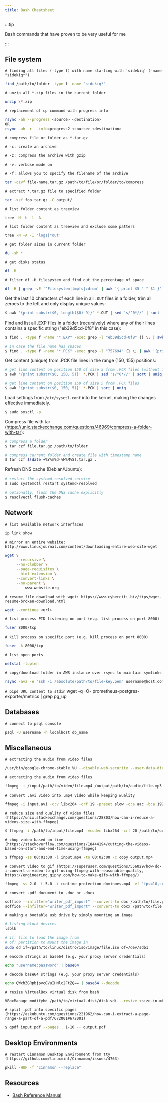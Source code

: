 ```yaml
---
title: Bash Cheatsheet
---
```


:::tip

Bash commands that have proven to be very useful for me

:::

## File system

`# finding all files (-type f) with name starting with 'sidekiq' (-name "sidekiq*")`

```bash
find /path/to/folder -type f -name "sidekiq*"
```

`# unzip all *.zip files in the current folder`

```bash
unzip \*.zip
```

`# replacement of cp command with progress info`

```bash
rsync -ah --progress <source> <destination>
OR
rsync -ah -r --info=progress2 <source> <destination>
```

`# compress file or folder as *.tar.gz`

`# -c: create an archive`

`# -z: compress the archive with gzip`

`# -v: verbose mode on`

`# -f: allows you to specify the filename of the archive`
```bash
tar -czvf file-name.tar.gz /path/to/file/or/folder/to/compress
```

`# extract *.tar.gz file to specified folder`
```bash
tar -xzf foo.tar.gz -C output/
```

`# list folder content as treeview`
```bash
tree -N -h -l -A
```

`# list folder content as treeview and exclude some patters`
```bash
tree -N -A -I 'logs|*out'
```

`# get folder sizes in current folder`
```bash
du -sh *
```

`# get disks status`
```bash
df -H
```

`# filter df -H filesystem and find out the percentage of space`
```bash
df -H | grep -vE '^Filesystem|tmpfs|cdrom' | awk '{ print $5 " " $1 }'
```

Get the last 10 characters of each line in all `.OUT` files in a folder, trim all zeroes to the left and only display unique values:
```bash
$ awk '{print substr($0, length($0)-9)}' *.OUT | sed 's/^0*//' | sort | uniq
```

Find and list all .EXP files in a folder (recursively) where any of their lines contains a specific string ("eb39d5cd-0f8" in this case):
```bash
$ find . -type f -name "*.EXP" -exec grep -l "eb39d5cd-0f8" {} \; | awk '{print $1}'

# in case the file name has spaces
$ find . -type f -name "*.PCK" -exec grep -l "757694" {} \; | awk '{print $1 $2}'
```

Get content (unique) from .PCK file lines in the range (150, 155) positions:
```bash
# get line content on position 150 of size 5 from .PCK files (without zeros)
$ awk '{print substr($0, 150, 5)}' *.PCK | sed 's/^0*//' | sort | uniq

# get line content on position 150 of size 5 from .PCK files
$ awk '{print substr($0, 150, 5)}' *.PCK | sort | uniq
```

Load settings from `/etc/sysctl.conf` into the kernel, making the changes effective immediately.
```bash
$ sudo sysctl -p
```


Compress file with tar (https://unix.stackexchange.com/questions/46969/compress-a-folder-with-tar):
```bash
# compress a folder
$ tar czf file.tar.gz /path/to/folder

# compress current folder and create file with timestamp name
$ tar czf $(date +%Y%m%d-%H%M%S).tar.gz .
```


Refresh DNS cache (Debian/Ubuntu):

```bash
# restart the systemd-resolved service
$ sudo systemctl restart systemd-resolved

# optionally, flush the DNS cache explicitly
$ resolvectl flush-caches
```


## Network

`# list available network interfaces`

```bash
ip link show
```

`# mirror an entire website: http://www.linuxjournal.com/content/downloading-entire-web-site-wget`

```bash
wget \
     --recursive \
     --no-clobber \
     --page-requisites \
     --html-extension \
     --convert-links \
     --no-parent \
         www.website.org
```

`# resume file download with wget:
https://www.cyberciti.biz/tips/wget-resume-broken-download.html`

```bash
wget --continue <url>
```

`# list process PID listening on port (e.g. list process on port 8000)`
```bash
fuser 8000/tcp
```

`# kill process on specific port (e.g. kill process on port 8000)`
```bash
fuser -k 8000/tcp
```

`# list open ports`
```bash
netstat -tuplen
```

`# copy/download folder in AWS instance over rsync to maintain symlinks`
```bash
rsync -avz -e "ssh -i /absolute/path/to/file-key.pem" username@host.com:/folder/to/download /path/to/copy/folder/to
```

`# pipe URL content to stdin`
wget -q -O- prometheus-postgres-exporter/metrics | grep pg_up

## Databases

`# connect to psql console`

```bash
psql -U username -h localhost db_name
```

## Miscellaneous

`# extracting the audio from video files`

```bash
/usr/bin/google-chrome-stable %U --disable-web-security --user-data-dir=/tmp/chrome
```

`# extracting the audio from video files`

```bash
ffmpeg -i /input/path/to/video/file.mp4 /output/path/to/audio/file.mp3
```

`# convert .avi video into .mp4 video while keeping wuality`

```bash
ffmpeg -i input.avi -c:v libx264 -crf 19 -preset slow -c:a aac -b:a 192k -ac 2 -strict -2 output.mp4
```

`# reduce size and quality of video files (https://unix.stackexchange.com/questions/28803/how-can-i-reduce-a-videos-size-with-ffmpeg)`

```bash
$ ffmpeg -i /path/to/input/file.mp4 -vcodec libx264 -crf 20 /path/to/output/file.mp4
```

`# chop video based on time (https://stackoverflow.com/questions/18444194/cutting-the-videos-based-on-start-and-end-time-using-ffmpeg)`

```bash
$ ffmpeg -ss 00:01:00 -i input.mp4 -to 00:02:00 -c copy output.mp4
```

`# convert video to gif (https://superuser.com/questions/556029/how-do-i-convert-a-video-to-gif-using-ffmpeg-with-reasonable-quality, https://engineering.giphy.com/how-to-make-gifs-with-ffmpeg/)`

```bash
ffmpeg -ss 2.0 -t 5.0 -i runtime-protection-dominoes.mp4 -vf "fps=10,scale=640:-1:flags=lanczos,split[s0][s1];[s0]palettegen[p];[s1][p]paletteuse" -f gif -loop 0 dominoes.gif
```

`# convert .pdf document to .doc or .docx`

```bash
soffice --infilter="writer_pdf_import" --convert-to doc /path/to/file.pdf
soffice --infilter="writer_pdf_import" --convert-to docx /path/to/file.pdf
```

`# making a bootable usb drive by simply mounting an image`

```bash
# listing block devices
lsblk

# if: file to load the image from
# of: partition to mount the image in
sudo dd if=/path/to/linux/distro/iso/image/file.iso of=/dev/sdb1
```

`# encode strings as base64 (e.g. your proxy server credentials)`

```bash
echo "username:password" | base64
```

`# decode base64 strings (e.g. your proxy server credentials)`

```bash
echo QWxhZGRpbjpvcGVuIHNlc2FtZQ== | base64 --decode
```

`# resize VirtualBox virtual disk from bash`

```bash
VBoxManage modifyhd /path/to/virtual-disk/disk.vdi --resize <size-in-mb>
```

`# split .pdf into specific pages (https://askubuntu.com/questions/221962/how-can-i-extract-a-page-range-a-part-of-a-pdf/672001#672001)`

```bash
$ qpdf input.pdf --pages . 1-10 -- output.pdf
```

## Desktop Environments

`# restart Cinnamon Desktop Environment from tty (https://github.com/linuxmint/Cinnamon/issues/4763)`

```bash
pkill -HUP -f "cinnamon --replace"
```

## Resources

- [Bash Reference Manual](https://www.gnu.org/software/bash/manual/bash.html)
